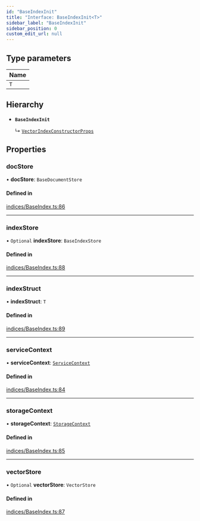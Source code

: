 ```yaml
---
id: "BaseIndexInit"
title: "Interface: BaseIndexInit<T>"
sidebar_label: "BaseIndexInit"
sidebar_position: 0
custom_edit_url: null
---
```


## Type parameters

| Name |
| :------ |
| `T` |

## Hierarchy

- **`BaseIndexInit`**

  ↳ [`VectorIndexConstructorProps`](VectorIndexConstructorProps.md)

## Properties

### docStore

• **docStore**: `BaseDocumentStore`

#### Defined in

[indices/BaseIndex.ts:86](https://github.com/run-llama/LlamaIndexTS/blob/816132e/packages/core/src/indices/BaseIndex.ts#L86)

___

### indexStore

• `Optional` **indexStore**: `BaseIndexStore`

#### Defined in

[indices/BaseIndex.ts:88](https://github.com/run-llama/LlamaIndexTS/blob/816132e/packages/core/src/indices/BaseIndex.ts#L88)

___

### indexStruct

• **indexStruct**: `T`

#### Defined in

[indices/BaseIndex.ts:89](https://github.com/run-llama/LlamaIndexTS/blob/816132e/packages/core/src/indices/BaseIndex.ts#L89)

___

### serviceContext

• **serviceContext**: [`ServiceContext`](ServiceContext.md)

#### Defined in

[indices/BaseIndex.ts:84](https://github.com/run-llama/LlamaIndexTS/blob/816132e/packages/core/src/indices/BaseIndex.ts#L84)

___

### storageContext

• **storageContext**: [`StorageContext`](StorageContext.md)

#### Defined in

[indices/BaseIndex.ts:85](https://github.com/run-llama/LlamaIndexTS/blob/816132e/packages/core/src/indices/BaseIndex.ts#L85)

___

### vectorStore

• `Optional` **vectorStore**: `VectorStore`

#### Defined in

[indices/BaseIndex.ts:87](https://github.com/run-llama/LlamaIndexTS/blob/816132e/packages/core/src/indices/BaseIndex.ts#L87)
